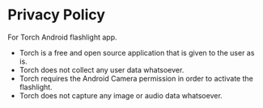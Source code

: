# Privacy Policy
For Torch Android flashlight app.

 * Torch is a free and open source application that is given to the user as is.
 * Torch does not collect any user data whatsoever.
 * Torch requires the Android Camera permission in order to activate the flashlight.
 * Torch does not capture any image or audio data whatsoever.
